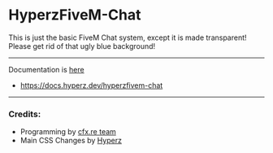 # HyperzFiveM-Chat
This is just the basic FiveM Chat system, except it is made transparent! Please get rid of that ugly blue background!

---

Documentation is [here](https://docs.hyperz.dev/hyperzfivem-chat)
- https://docs.hyperz.dev/hyperzfivem-chat

---

### Credits:
- Programming by [cfx.re team](https://fivem.net)
- Main CSS Changes by [Hyperz](https://hyperz.dev/github)
